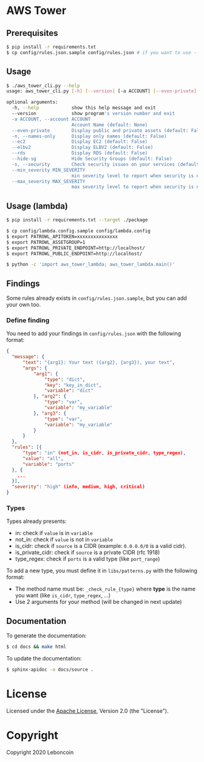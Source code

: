 # AWS Tower

## Prerequisites

```bash
$ pip install -r requirements.txt
$ cp config/rules.json.sample config/rules.json # if you want to use --security feature
```

## Usage

```bash
$ ./aws_tower_cli.py --help
usage: aws_tower_cli.py [-h] [--version] [-a ACCOUNT] [--even-private] [-n] [--ec2] [--elbv2] [--rds] [--hide-sg] [-s] [--min_severity MIN_SEVERITY] [--max_severity MAX_SEVERITY]

optional arguments:
  -h, --help            show this help message and exit
  --version             show program's version number and exit
  -a ACCOUNT, --account ACCOUNT
                        Account Name (default: None)
  --even-private        Display public and private assets (default: False)
  -n, --names-only      Display only names (default: False)
  --ec2                 Display EC2 (default: False)
  --elbv2               Display ELBV2 (default: False)
  --rds                 Display RDS (default: False)
  --hide-sg             Hide Security Groups (default: False)
  -s, --security        Check security issues on your services (default: False)
  --min_severity MIN_SEVERITY
                        min severity level to report when security is enabled (['info', 'low', 'medium', 'high', 'critical']) (default: info)
  --max_severity MAX_SEVERITY
                        max severity level to report when security is enabled (['info', 'low', 'medium', 'high', 'critical']) (default: critical)
```

## Usage (lambda)

```bash
$ pip install -r requirements.txt --target ./package

$ cp config/lambda.config.sample config/lambda.config
$ export PATROWL_APITOKEN=xxxxxxxxxxxxxxx
$ export PATROWL_ASSETGROUP=1
$ export PATROWL_PRIVATE_ENDPOINT=http://localhost/
$ export PATROWL_PUBLIC_ENDPOINT=http://localhost/

$ python -c 'import aws_tower_lambda; aws_tower_lambda.main()' 
```

## Findings

Some rules already exists in `config/rules.json.sample`, but you can add your own too.

### Define finding

You need to add your findings in `config/rules.json` with the following format:
```json
{
  "message": {
      "text": "{arg1}: Your text ({arg2}, {arg3}), your text",
      "args": {
          "arg1": {
              "type": "dict",
              "key": "key_in_dict",
              "variable": "dict"
          }, "arg2": {
              "type": "var",
              "variable": "my_variable"
          }, "arg3": {
              "type": "var",
              "variable": "my_variable"
          }
      }
  },
  "rules": [{
      "type": "in" (not_in, is_cidr, is_private_cidr, type_regex),
      "value": "all",
      "variable": "ports"
  }, {
    ...
  }],
  "severity": "high" (info, medium, high, critical)
}
```

### Types

Types already presents:

- in: check if `value` is in `variable`
- not_in: check if `value` is not in `variable`
- is_cidr: check if `source` is a CIDR (example: `0.0.0.0/0` is a valid cidr).
- is_private_cidr: check if `source` is a private CIDR (rfc 1918)
- type_regex: check if `ports` is a valid type (like `port_range`)

To add a new type, you must define it in `libs/patterns.py` with the following format:

- The method name must be: `_check_rule_{type}` where **type** is the name you want (like `is_cidr`, `type_regex`, ...)
- Use 2 arguments for your method (will be changed in next update)

## Documentation

To generate the documentation:
```bash
$ cd docs && make html
```

To update the documentation:
```bash
$ sphinx-apidoc -o docs/source .
```

# License
Licensed under the [Apache License](https://github.com/leboncoin/aws-tower/blob/master/LICENSE), Version 2.0 (the "License").

# Copyright
Copyright 2020 Leboncoin
